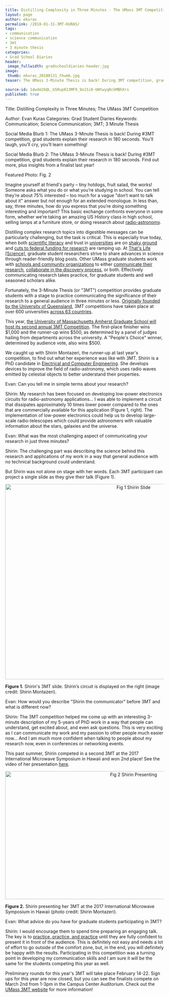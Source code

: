 ```yaml
---
title: Distilling Complexity in Three Minutes - The UMass 3MT Competition
layout: page
author: ekuras
permalink: /2018-01-31-3MT-KURAS/
tags:
- communication
- science communication
- 3mt
- 3 minute thesis
categories:
- Grad School Diaries
header:
 image_fullwidth: gradschooldiaries-header.jpg
image:
 thumb: ekuras_20180131_thumb.jpg
teaser: The UMass 3-Minute Thesis is back! During 3MT competition, grad students explain their research in 180 seconds. Find out more, plus insights from a finalist last year!

source-id: 1dw4m26QL_GSRup813MF9_9o1Si8-UWtwyq0ckMBhXrs
published: true
---
```

Title: Distilling Complexity in Three Minutes; The UMass 3MT Competition

Author: Evan KurasCategories: Grad Student DiariesKeywords: Communication; Science Communication; 3MT; 3 Minute Thesis

Social Media Blurb 1: The UMass 3-Minute Thesis is back! During #3MT competition, grad students explain their research in 180 seconds. You'll laugh, you’ll cry, you’ll learn something! 

Social Media Blurb 2: The UMass 3-Minute Thesis is back! During #3MT competition, grad students explain their research in 180 seconds. Find out more, plus insights from a finalist last year! 

Featured Photo: Fig. 2

Imagine yourself at friend's party – tiny hotdogs, fruit salad, the works! Someone asks what you do or what you’re studying in school. You can tell they’re about 75% interested – too much for a vague "don’t want to talk about it" answer but not enough for an extended monologue. In less than, say, three minutes, how do you express that you’re doing something interesting and important? This basic exchange confronts everyone in some form, whether we’re taking an amazing US History class in high school, selling lamps at a furniture store, or doing research about [radio-astronomy](https://public.nrao.edu/radio-astronomy/what-is-radio-astronomy/). 

Distilling complex research topics into digestible messages can be particularly challenging, but the task is critical. This is especially true today, when both [scientific literacy](http://thatslifesci.com/2017-05-08-Is-Milk-Bad-For-Me-AGrade/) and trust in [universities](https://www.timeshighereducation.com/news/few-americans-have-confidence-universities-survey-finds) are on [shaky ground](http://www.pewinternet.org/2017/12/08/mixed-messages-about-public-trust-in-science/) and [cuts to federal funding for research](http://thatslifesci.com/2017-08-21-Trickle-Down-Academics-DNavon/) are ramping up. At [That's Life [Science]](http://thatslifesci.com/), graduate student researchers strive to share advances in science through reader-friendly blog posts. Other UMass graduate students work with [schools and community organizations](http://thatslifesci.com/2016-10-16-Science-Outreach-Inspiring-all-girls-to-be-strong-smart-bold-with-Plant-Science-AllanPerkins/) to either [communicate their research](http://thatslifesci.com/2017-04-13-OEB-Science-Cafe-MBruce/), [collaborate in the discovery process](http://thatslifesci.com/2016-12-15-tis-the-season-for-citizen-science-agrade/), or both. Effectively communicating research takes practice, for graduate students and well seasoned scholars alike. 

Fortunately, the 3-Minute Thesis (or "3MT") competition provides graduate students with a stage to practice communicating the significance of their research to a general audience in three minutes or less. [Originally founded by the University of Queensland](https://threeminutethesis.uq.edu.au/), 3MT competitions have taken place at over 600 universities [across 63 countries](https://threeminutethesis.uq.edu.au/participating-institutions). 

This year, [the University of Massachusetts Amherst Graduate School will host its second annual 3MT Competition](https://www.umass.edu/gradschool/node/647). The first-place finisher wins $1,000 and the runner-up wins $500, as determined by a panel of judges hailing from departments across the university. A "People's Choice" winner, determined by audience vote, also wins $500.

We caught up with Shirin Montazeri, the runner-up at last year's competition, to find out what her experience was like with 3MT. Shirin is a PhD candidate in [Electrical and Computer Engineering](Electrical%20and%20Computer%20Engineering). She develops devices to improve the field of radio-astronomy, which uses radio waves emitted by celestial objects to better understand their properties.

Evan: Can you tell me in simple terms about your research?Shirin: My research has been focused on developing low-power electronics circuits for radio-astronomy applications... I was able to implement a circuit that dissipates approximately 10 times lower power compared to the ones that are commercially available for this application (Figure 1, right). The implementation of low-power electronics could help us to develop large-scale radio-telescopes which could provide astronomers with valuable information about the stars, galaxies and the universe.Evan: What was the most challenging aspect of communicating your research in just three minutes?

Shirin: The challenging part was describing the science behind this research and applications of my work in a way that general audience with no technical background could understand.

But Shirin was not alone on stage with her words. Each 3MT participant can project a single slide as they give their talk (Figure 1).

<center><a data-flickr-embed="true"  href="https://www.flickr.com/photos/139839751@N06/25994188768/in/dateposted-friend/" title="Fig 1 Shirin Slide"><img src="https://farm5.staticflickr.com/4632/25994188768_8a5b48a216_c.jpg" width="800" height="618" alt="Fig 1 Shirin Slide"></a><script async src="//embedr.flickr.com/assets/client-code.js" charset="utf-8"></script></center>

**Figure 1.** Shirin's 3MT slide. Shirin’s circuit is displayed on the right (image credit: Shirin Montazeri).

Evan: How would you describe "Shirin the communicator" before 3MT and what is different now? 

Shirin: The 3MT competition helped me come up with an interesting 3-minute description of my 5-years of PhD work in a way that people can understand, get excited about, and even ask questions.  This is very exciting as I can communicate my work and my passion to other people much easier now… And I am much more confident when talking to people about my research now, even in conferences or networking events.

This past summer, Shirin competed in a second 3MT at the 2017 International Microwave Symposium in Hawaii and won 2nd place! See the video of her presentation [here](https://www.youtube.com/watch?v=3kkj6jdYBR4).

<center><a data-flickr-embed="true"  href="https://www.flickr.com/photos/139839751@N06/38968624575/in/dateposted-friend/" title="Fig 2 Shirin Presenting"><img src="https://farm5.staticflickr.com/4720/38968624575_40c387a469_c.jpg" width="800" height="405" alt="Fig 2 Shirin Presenting"></a><script async src="//embedr.flickr.com/assets/client-code.js" charset="utf-8"></script></center>

**Figure 2.** Shirin presenting her 3MT at the 2017 International Microwave Symposium in Hawaii (photo credit: Shirin Montazeri).

Evan: What advice do you have for graduate students participating in 3MT?

Shirin: I would encourage them to spend time preparing an engaging talk. The key is to [practice, practice, and practice](http://www.sciencemag.org/careers/2015/06/your-thesis-3-minutes) until they are fully confident to present it in front of the audience. This is definitely not easy and needs a lot of effort to go outside of the comfort zone, but, in the end, you will definitely be happy with the results. Participating in this competition was a turning point in developing my communication skills and I am sure it will be the same for the students competing this year as well. 

Preliminary rounds for this year's 3MT will take place February 14-22. Sign ups for this year are now closed, but you can see the finalists compete on March 2nd from 1-3pm in the Campus Center Auditorium.  Check out the [UMass 3MT website](https://www.umass.edu/gradschool/node/647) for more information!

